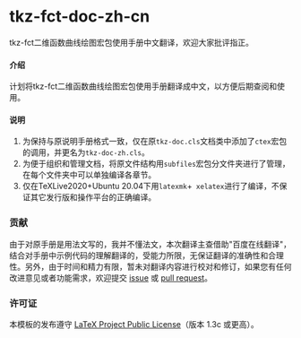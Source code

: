 # tkz-fct-doc-zh-cn
tkz-fct二维函数曲线绘图宏包使用手册中文翻译，欢迎大家批评指正。

#### 介绍
计划将tkz-fct二维函数曲线绘图宏包使用手册翻译成中文，以方便后期查阅和使用。

#### 说明
1. 为保持与原说明手册格式一致，仅在原`tkz-doc.cls`文档类中添加了`ctex`宏包的调用，并更名为`tkz-doc-zh.cls`。
2. 为便于组织和管理文档，将原文件结构用`subfiles`宏包分文件夹进行了管理，在每个文件夹中可以单独编译各章节。
3. 仅在TeXLive2020+Ubuntu 20.04下用`latexmk`+` xelatex`进行了编译，不保证其它发行版和操作平台的正确编译。

### 贡献
由于对原手册是用法文写的，我并不懂法文，本次翻译主查借助"百度在线翻译"，结合对手册中示例代码的理解翻译的，受能力所限，无保证翻译的准确性和合理性。另外，由于时间和精力有限，暂未对翻译内容进行校对和修订，如果您有任何改进意见或者功能需求，欢迎提交 [issue](https://github.com/registor/tkz-euclide-doc-zh-cn/issues) 或 [pull request](https://github.com/registor/tkz-euclide-doc-zh-cn/pulls)。

### 许可证

本模板的发布遵守 [LaTeX Project Public License](http://www.latex-project.org/lppl.txt)（版本 1.3c 或更高）。



